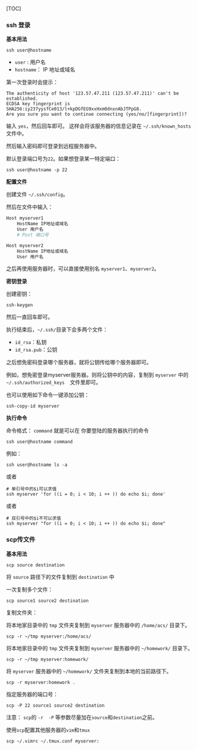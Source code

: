 [TOC]



### ssh 登录

**基本用法**

```shell
ssh user@hostname
```

- `user` : 用户名
- `hostname`： IP 地址或域名

第一次登录时会提示：

```
The authenticity of host '123.57.47.211 (123.57.47.211)' can't be established.
ECDSA key fingerprint is SHA256:iy237yysfCe013/l+kpDGfEG9xxHxm0dnxnAbJTPpG8.
Are you sure you want to continue connecting (yes/no/[fingerprint])?
```

输入 `yes`，然后回车即可。
这样会将该服务器的信息记录在 `~/.ssh/known_hosts` 文件中。

然后输入密码即可登录到远程服务器中。

默认登录端口号为`22`。如果想登录某一特定端口：

```shell
ssh user@hostname -p 22
```

**配置文件**

创建文件 `~/.ssh/config`。

然后在文件中输入：

```sh
Host myserver1
    HostName IP地址或域名
    User 用户名
    # Post 端口号

Host myserver2
    HostName IP地址或域名
    User 用户名
```

之后再使用服务器时，可以直接使用别名 `myserver1`、`myserver2`。

**密钥登录**

创建密钥：

```shell
ssh-keygen
```

然后一直回车即可。

执行结束后，`~/.ssh/`目录下会多两个文件：

- `id_rsa`：私钥
- `id_rsa.pub`：公钥

之后想免密码登录哪个服务器，就将公钥传给哪个服务器即可。

例如，想免密登录myserver服务器。则将公钥中的内容，复制到  `myserver`  中的`~/.ssh/authorized_keys  `文件里即可。

也可以使用如下命令一键添加公钥：

```shell
ssh-copy-id myserver
```

**执行命令**

命令格式： `command` 就是可以在 你要登陆的服务器执行的命令

```shell
ssh user@hostname command
```

例如：

```shell
ssh user@hostname ls -a
```

或者

```shell
# 单引号中的$i可以求值
ssh myserver 'for ((i = 0; i < 10; i ++ )) do echo $i; done'
```

或者

```shell
# 双引号中的$i不可以求值
ssh myserver "for ((i = 0; i < 10; i ++ )) do echo $i; done"
```

### scp传文件

**基本用法**

```shell
scp source destination
```

将 `source` 路径下的文件复制到 `destination` 中

一次复制多个文件：

```shell
scp source1 source2 destination
```

复制文件夹：

将本地家目录中的 `tmp` 文件夹复制到 `myserver` 服务器中的  `/home/acs/`  目录下。

```shell
scp -r ~/tmp myserver:/home/acs/
```



将本地家目录中的 `tmp` 文件夹复制到 `myserver` 服务器中的 `~/homework/` 目录下。

```
scp -r ~/tmp myserver:homework/
```



将 `myserver` 服务器中的 `~/homework/` 文件夹复制到本地的当前路径下。

```
scp -r myserver:homework .
```



指定服务器的端口号：

```
scp -P 22 source1 source2 destination
```

注意： `scp`的 `-r  -P` 等参数尽量加在`source`和`destination`之前。

使用`scp`配置其他服务器的`vim`和`tmux`

```
scp ~/.vimrc ~/.tmux.conf myserver:
```



















